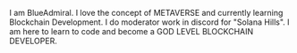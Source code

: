 I am BlueAdmiral.
I love the concept of METAVERSE and currently learning Blockchain Development. I do moderator work in discord for "Solana Hills".
I am here to learn to code and become a GOD LEVEL BLOCKCHAIN DEVELOPER.
<!---
BlueAdmiral/BlueAdmiral is a ✨ special ✨ repository because its `README.md` (this file) appears on your GitHub profile.
You can click the Preview link to take a look at your changes.
--->

